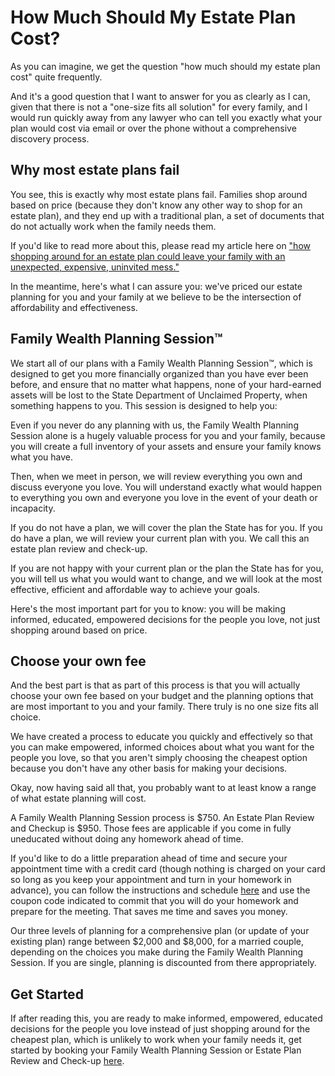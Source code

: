 # How Much Should My Estate Plan Cost?

As you can imagine, we get the question "how much should my estate plan cost" quite frequently.

And it's a good question that I want to answer for you as clearly as I can, given that there is not a "one-size fits all solution" for every family, and I would run quickly away from any lawyer who can tell you exactly what your plan would cost via email or over the phone without a comprehensive discovery process.

## Why most estate plans fail
You see, this is exactly why most estate plans fail. Families shop around based on price (because they don't know any other way to shop for an estate plan), and they end up with a traditional plan, a set of documents that do not actually work when the family needs them.

If you'd like to read more about this, please read my article here on ["how shopping around for an estate plan could leave your family with an unexpected, expensive, uninvited mess."](https://ohlawcolorado.com/blog/5-reasons-why-shopping-for-the-cheapest-estate-plan-could-leave-your-family-with-an-unintended-mess)

In the meantime, here's what I can assure you: we've priced our estate planning for you and your family at we believe to be the intersection of affordability and effectiveness.


## Family Wealth Planning Session™
We start all of our plans with a Family Wealth Planning Session™, which is designed to get you more financially organized than you have ever been before, and ensure that no matter what happens, none of your hard-earned assets will be lost to the State Department of Unclaimed Property, when something happens to you. This session is designed to help you:

Even if you never do any planning with us, the Family Wealth Planning Session alone is a hugely valuable process for you and your family, because you will create a full inventory of your assets and ensure your family knows what you have.

Then, when we meet in person, we will review everything you own and discuss everyone you love. You will understand exactly what would happen to everything you own and everyone you love in the event of your death or incapacity.

If you do not have a plan, we will cover the plan the State has for you. If you do have a plan, we will review your current plan with you. We call this an estate plan review and check-up.

If you are not happy with your current plan or the plan the State has for you, you will tell us what you would want to change, and we will look at the most effective, efficient and affordable way to achieve your goals.

Here's the most important part for you to know: you will be making informed, educated, empowered decisions for the people you love, not just shopping around based on price.

## Choose your own fee
And the best part is that as part of this process is that you will actually choose your own fee based on your budget and the planning options that are most important to you and your family. There truly is no one size fits all choice.

We have created a process to educate you quickly and effectively so that you can make empowered, informed choices about what you want for the people you love, so that you aren't simply choosing the cheapest option because you don't have any other basis for making your decisions.

Okay, now having said all that, you probably want to at least know a range of what estate planning will cost.

A Family Wealth Planning Session process is $750. An Estate Plan Review and Checkup is $950. Those fees are applicable if you come in fully uneducated without doing any homework ahead of time.

If you'd like to do a little preparation ahead of time and secure your appointment time with a credit card (though nothing is charged on your card so long as you keep your appointment and turn in your homework in advance), you can follow the instructions and schedule [here](https://calendly.com/ohlaw-owen/life-legacy-design-session) and use the coupon code indicated to commit that you will do your homework and prepare for the meeting. That saves me time and saves you money.

Our three levels of planning for a comprehensive plan (or update of your existing plan) range between $2,000 and $8,000, for a married couple, depending on the choices you make during the Family Wealth Planning Session. If you are single, planning is discounted from there appropriately.

## Get Started
If after reading this, you are ready to make informed, empowered, educated decisions for the people you love instead of just shopping around for the cheapest plan, which is unlikely to work when your family needs it, get started by booking your Family Wealth Planning Session or Estate Plan Review and Check-up [here](https://calendly.com/ohlaw-owen/life-legacy-design-session).